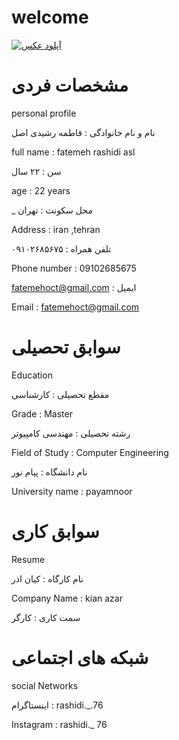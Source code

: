 # welcome
 
<a href="https://8pic.ir/" target="_blank" title="آپلود عکس"><img src="https://8pic.ir/uploads/Snapchat-528597393.jpg" border="0" alt="آپلود عکس"></a>
 

# مشخصات فردی 

 
personal profile


نام و نام خانوادگی : فاطمه رشیدی اصل

full name : fatemeh rashidi asl

سن : ۲۲ سال

age : 22 years

_ محل سکونت : تهران

Address : iran ,tehran

تلفن همراه : ۰۹۱۰۲۶۸۵۶۷۵

Phone number : 09102685675

fatemehoct@gmail.com : ایمیل

Email : fatemehoct@gmail.com


# سوابق تحصیلی 


Education

مقطع تحصیلی : کارشناسی




Grade : Master

رشته تحصیلی : مهندسی کامپیوتر

Field of Study : Computer Engineering

نام دانشگاه : پیام نور

University name : payamnoor

# سوابق کاری

Resume

نام کارگاه : کیان اذر


Company Name : kian azar

سمت کاری : کارگر 

# شبکه های اجتماعی
social Networks

اینستاگرام : rashidi._.76

Instagram : rashidi._ 76















































